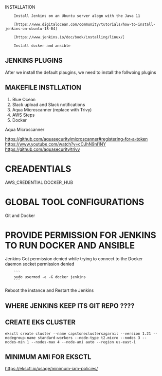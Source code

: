 INSTALLATION

        Install Jenkins on an Ubuntu server alogn with the Java 11

        [https://www.digitalocean.com/community/tutorials/how-to-install-jenkins-on-ubuntu-18-04]

        [https://www.jenkins.io/doc/book/installing/linux/]

        Install docker and ansible

## JENKINS PLUGINS

After we install the default plaugins, we need to install the follwoing plugins

## MAKEFILE INSTLLATION

1. Blue Ocean
2. Slack upload and Slack notifications
3. Aqua Microscanner (replace with Trivy)
4. AWS Steps
5. Docker

Aqua Microscanner

https://github.com/aquasecurity/microscanner#registering-for-a-token
https://www.youtube.com/watch?v=cCJhN9nl1NY
https://github.com/aquasecurity/trivy

# CREADENTIALS

AWS_CREDENTIAL
DOCKER_HUB

# GLOBAL TOOL CONFIGURATIONS

Git and Docker

# PROVIDE PERMISSION FOR JENKINS TO RUN DOCKER AND ANSIBLE

Jenkins Got permission denied while trying to connect to the Docker daemon socket permission denied

        ```
        sudo usermod -a -G docker jenkins
        ```

Reboot the instance and Restart the Jenkins

## WHERE JENKINS KEEP ITS GIT REPO ????








## CREATE EKS CLUSTER 

```eksctl create cluster --name capstoneclustersagarnil --version 1.21 --nodegroup-name standard-workers --node-type t2.micro --nodes 3 --nodes-min 1 --nodes-max 4 --node-ami auto --region us-east-1```



## MINIMUM AMI FOR EKSCTL

https://eksctl.io/usage/minimum-iam-policies/
